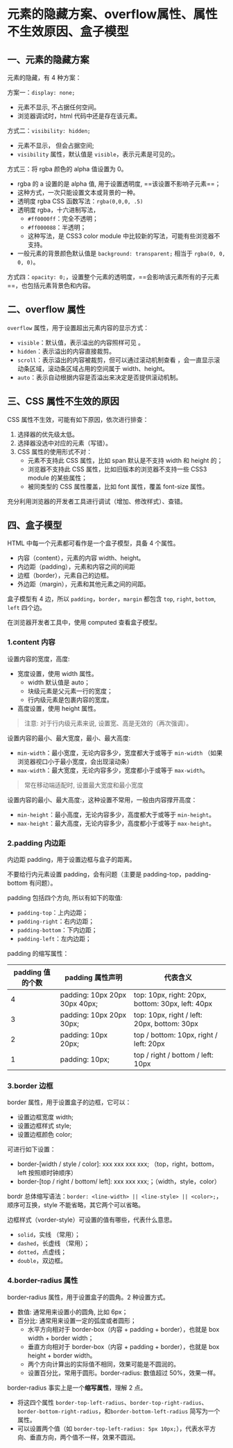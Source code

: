 # 元素的隐藏方案、overflow属性、属性不生效原因、盒子模型

## 一、元素的隐藏方案

元素的隐藏，有 4 种方案：

方案一：`display: none;`

- 元素不显示, 不占据任何空间。
- 浏览器调试时，html 代码中还是存在该元素。

方式二：`visibility: hidden;`

- 元素不显示， 但会占据空间;
- `visibility` 属性，默认值是 `visible`，表示元素是可见的;。

方式三：将 rgba 颜色的 alpha 值设置为 0。

- rgba 的 a 设置的是 alpha 值, 用于设置透明度, ==该设置不影响子元素==；
- 这种方式，一次只能设置文本或背景的一种。
- 透明度 rgba CSS 函数写法：`rgba(0,0,0, .5)`
- 透明度 rgba，十六进制写法，
  - `#ff0000ff`：完全不透明；
  - `#ff000088`：半透明；
  - 这种写法，是 CSS3 color module 中比较新的写法，可能有些浏览器不支持。
- 一般元素的背景颜色默认值是 `background: transparent;` 相当于 `rgba(0, 0, 0, 0)`。

方式四：`opacity: 0;`，设置整个元素的透明度，==会影响该元素所有的子元素==，也包括元素背景色和内容。

## 二、overflow 属性

`overflow` 属性，用于设置超出元素内容的显示方式：

- `visible`：默认值，表示溢出的内容照样可见 。
- `hidden`：表示溢出的内容直接裁剪。
- `scroll`：表示溢出的内容被裁剪，但可以通过滚动机制查看 ，会一直显示滚动条区域，滚动条区域占用的空间属于 width、height。
- `auto`：表示自动根据内容是否溢出来决定是否提供滚动机制。

## 三、CSS 属性不生效的原因

CSS 属性不生效，可能有如下原因，依次进行排查：

1. 选择器的优先级太低。
2. 选择器没选中对应的元素（写错）。
3. CSS 属性的使用形式不对：
   - 元素不支持此 CSS 属性，比如 span 默认是不支持 width 和 height 的；
   - 浏览器不支持此 CSS 属性，比如旧版本的浏览器不支持一些 CSS3 module 的某些属性；
   - 被同类型的 CSS 属性覆盖，比如 font 属性，覆盖 font-size 属性。

充分利用浏览器的开发者工具进行调试（增加、修改样式）、查错。

## 四、盒子模型

HTML 中每一个元素都可看作是一个盒子模型，具备 4 个属性。

- 内容（content），元素的内容 width、height。
- 内边距（padding），元素和内容之间的间距
- 边框（border），元素自己的边框。
- 外边距（margin），元素和其他元素之间的间距。

盒子模型有 4 边，所以 `padding`，`border`，`margin` 都包含 `top`, `right`, `bottom`, `left` 四个边。

在浏览器开发者工具中，使用 computed 查看盒子模型。

### 1.content 内容

设置内容的宽度，高度:

- 宽度设置，使用 width 属性。
  - width 默认值是 auto；
  - 块级元素是父元素一行的宽度；
  - 行内级元素是包裹内容的宽度。
- 高度设置，使用 height 属性。

> 注意: 对于行内级元素来说, 设置宽、高是无效的（再次强调）。

设置内容的最小、最大宽度，最小、最大高度:

- `min-width`：最小宽度，无论内容多少，宽度都大于或等于 `min-width` （如果浏览器视口小于最小宽度，会出现滚动条）
- `max-width`：最大宽度，无论内容多少，宽度都小于或等于 `max-width`。

> 常在移动端适配时, 设置最大宽度和最小宽度

设置内容的最小、最大高度:，这种设置不常用，一般由内容撑开高度：

- `min-height`：最小高度，无论内容多少，高度都大于或等于 `min-height`。
- `max-height`：最大高度，无论内容多少，高度都小于或等于 `max-height`。

### 2.padding 内边距

内边距 padding，用于设置边框与盒子的距离。

不要给行内元素设置 padding，会有问题（主要是 padding-top，padding-bottom 有问题）。

padding 包括四个方向, 所以有如下的取值:

- `padding-top`：上内边距；
- `padding-right`：右内边距；
- `padding-bottom`：下内边距；
- `padding-left`：左内边距；

padding 的缩写属性：

| padding 值的个数 | padding 属性声明              | 代表含义                                         |
| ---------------- | ----------------------------- | ------------------------------------------------ |
| 4                | padding: 10px 20px 30px 40px; | top: 10px, right: 20px, bottom: 30px, left: 40px |
| 3                | padding: 10px 20px 30px;      | top: 10px, right / left: 20px, bottom: 30px      |
| 2                | padding: 10px 20px;           | top / bottom: 10px, right / left: 20px           |
| 1                | padding: 10px;                | top / right / bottom / left: 10px                |

### 3.border 边框

border 属性，用于设置盒子的边框，它可以：

- 设置边框宽度 width;
- 设置边框样式 style;
- 设置边框颜色 color;

可进行如下设置：

- border-[width / style / color]: xxx xxx xxx xxx; （top，right，bottom，left 按照顺时钟顺序）
- border-[top / right / bottom/ left]: xxx xxx xxx;；（width，style，color）

bordr 总体缩写语法：`border: <line-width> || <line-style> || <color>;`，顺序可互换，style 不能省略，其它两个可以省略。

边框样式（vorder-style）可设置的值有哪些，代表什么意思。

- `solid`，实线 （常用）；
- `dashed`，长虚线 （常用）；
- `dotted`，点虚线；
- `double`，双边框。

### 4.border-radius 属性

border-radius 属性，用于设置盒子的圆角。2 种设置方式。

- 数值: 通常用来设置小的圆角, 比如 6px；
- 百分比: 通常用来设置一定的弧度或者圆形；
  - 水平方向相对于 border-box（内容 + padding + border），也就是 box width + border width；
  - 垂直方向相对于 border-box（内容 + padding + border），也就是 box height + border width。
  - 两个方向计算出的实际值不相同，效果可能是不圆润的。
  - 设置百分比，常用于圆形。border-radius: 数值超过 50%，效果一样。

border-radius 事实上是一个**缩写属性**，理解 2 点。

- 将这四个属性 `border-top-left-radius`、`border-top-right-radius`、`border-bottom-right-radius`，和`border-bottom-left-radius` 简写为一个属性。
- 可以设置两个值（如 `border-top-left-radius: 5px 10px;`），代表水平方向、垂直方向，两个值不一样，效果不圆润。
